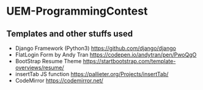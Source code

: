 # UEM-ProgrammingContest

## Templates and other stuffs used
- Django Framework (Python3) https://github.com/django/django
- FlatLogin Form by Andy Tran https://codepen.io/andytran/pen/PwoQgO
- BootStrap Resume Theme https://startbootstrap.com/template-overviews/resume/
- insertTab JS function https://pallieter.org/Projects/insertTab/
- CodeMirror https://codemirror.net/
